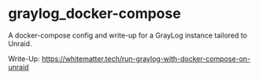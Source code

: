 # graylog_docker-compose
A docker-compose config and write-up for a GrayLog instance tailored to Unraid.

Write-Up: https://whitematter.tech/run-graylog-with-docker-compose-on-unraid
